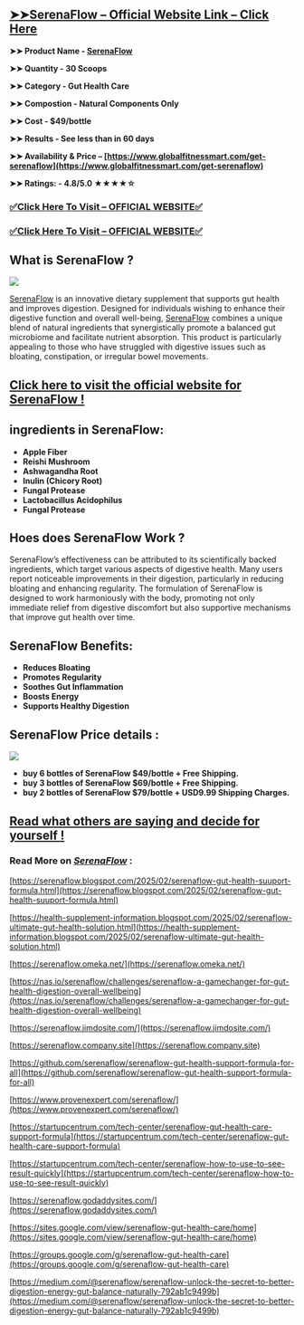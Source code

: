 ## **[➤➤SerenaFlow – Official Website Link – Click Here](https://www.globalfitnessmart.com/get-serenaflow)**

**➤➤ Product Name - [SerenaFlow](https://www.globalfitnessmart.com/get-serenaflow)**

**➤➤ Quantity - 30 Scoops**

**➤➤ Category - Gut Health Care**

**➤➤ Compostion - Natural Components Only**

**➤➤ Cost - $49/bottle**

**➤➤ Results - See less than in 60 days**

**➤➤ Availability & Price – [https://www.globalfitnessmart.com/get-serenaflow](https://www.globalfitnessmart.com/get-serenaflow)**

**➤➤ Ratings: - 4.8/5.0 ★★★★☆**

### [✅**Click Here To Visit – OFFICIAL WEBSITE**✅](https://www.globalfitnessmart.com/get-serenaflow)

### [✅**Click Here To Visit – OFFICIAL WEBSITE**✅](https://www.globalfitnessmart.com/get-serenaflow)

## **What is SerenaFlow ?**

**[![](https://blogger.googleusercontent.com/img/b/R29vZ2xl/AVvXsEiB8aYKuFeUzvLt2SwJKpVSyve5EXZxQHM4Zk9IB959gFiCHCbyDISQ5sc5cuv0UH9Fiv7zD6LS4BvKF9zTbs76mRCN3PLVYjWHpincBRRYffnjDZvzSKYYGOWgEW82vR9EnhgzUPaxT8855kXCAod9O3aDZD8q_Ot3xNoevGNZwJ6MFvkt1YxM-jN3mkzv/w640-h294/SerenaFlow%202.jpg)](https://www.globalfitnessmart.com/get-serenaflow)**

[SerenaFlow](https://nas.io/serenaflow/challenges/serenaflow-a-gamechanger-for-gut-health-digestion-overall-wellbeing) is an innovative dietary supplement that supports gut health and improves digestion. Designed for individuals wishing to enhance their digestive function and overall well-being, [SerenaFlow](https://serenaflow.omeka.net/) combines a unique blend of natural ingredients that synergistically promote a balanced gut microbiome and facilitate nutrient absorption. This product is particularly appealing to those who have struggled with digestive issues such as bloating, constipation, or irregular bowel movements.

## **[Click here to visit the official website for SerenaFlow !](https://www.globalfitnessmart.com/get-serenaflow)**

## **ingredients in SerenaFlow**:

- **Apple Fiber**
- **Reishi Mushroom**
- **Ashwagandha Root**
- **Inulin (Chicory Root)**
- **Fungal Protease**
- **Lactobacillus Acidophilus**
- **Fungal Protease**

## **Hoes does SerenaFlow Work ?**

SerenaFlow’s effectiveness can be attributed to its scientifically backed ingredients, which target various aspects of digestive health. Many users report noticeable improvements in their digestion, particularly in reducing bloating and enhancing regularity. The formulation of SerenaFlow is designed to work harmoniously with the body, promoting not only immediate relief from digestive discomfort but also supportive mechanisms that improve gut health over time.

## **SerenaFlow Benefits**:

- **Reduces Bloating**
- **Promotes Regularity**
- **Soothes Gut Inflammation**
- **Boosts Energy**
- **Supports Healthy Digestion**

## **SerenaFlow Price details :**

[![](https://blogger.googleusercontent.com/img/b/R29vZ2xl/AVvXsEhQxoyfCUjcXXCHWAtoasVD5HCHfLCg9hpAUbB9b6bspGZs-fGL2X1wEW4eKKQMvv1ADJeznaGK6ymjgqtotB4P0Z21Un_Z8QUnPud53CuQBOgkcbSSS2NEpcQ7STybjsipLxzFQb73LfYX-ykXmg92XC-dueDlC94QiVnJmwjaDRSApVxA9mRW9JVBKzXs/w640-h388/SerenaFlow%20Price.png)](https://www.globalfitnessmart.com/get-serenaflow)

- **buy 6 bottles of SerenaFlow $49/bottle + Free Shipping.**
- **buy 3 bottles of SerenaFlow $69/bottle + Free Shipping.**
- **buy 2 bottles of SerenaFlow $79/bottle + USD9.99 Shipping Charges.**

## **[Read what others are saying and decide for yourself !](https://www.globalfitnessmart.com/get-serenaflow)**

### **Read More on _[SerenaFlow](https://www.globalfitnessmart.com/get-serenaflow)_ :**

[https://serenaflow.blogspot.com/2025/02/serenaflow-gut-health-suuport-formula.html](https://serenaflow.blogspot.com/2025/02/serenaflow-gut-health-suuport-formula.html)

[https://health-supplement-information.blogspot.com/2025/02/serenaflow-ultimate-gut-health-solution.html](https://health-supplement-information.blogspot.com/2025/02/serenaflow-ultimate-gut-health-solution.html)

[https://serenaflow.omeka.net/](https://serenaflow.omeka.net/)

[https://nas.io/serenaflow/challenges/serenaflow-a-gamechanger-for-gut-health-digestion-overall-wellbeing](https://nas.io/serenaflow/challenges/serenaflow-a-gamechanger-for-gut-health-digestion-overall-wellbeing)

[https://serenaflow.jimdosite.com/](https://serenaflow.jimdosite.com/)

[https://serenaflow.company.site](https://serenaflow.company.site)

[https://github.com/serenaflow/serenaflow-gut-health-support-formula-for-all](https://github.com/serenaflow/serenaflow-gut-health-support-formula-for-all)

[https://www.provenexpert.com/serenaflow/](https://www.provenexpert.com/serenaflow/)

[https://startupcentrum.com/tech-center/serenaflow-gut-health-care-support-formula](https://startupcentrum.com/tech-center/serenaflow-gut-health-care-support-formula)

[https://startupcentrum.com/tech-center/serenaflow-how-to-use-to-see-result-quickly](https://startupcentrum.com/tech-center/serenaflow-how-to-use-to-see-result-quickly)

[https://serenaflow.godaddysites.com/](https://serenaflow.godaddysites.com/)

[https://sites.google.com/view/serenaflow-gut-health-care/home](https://sites.google.com/view/serenaflow-gut-health-care/home)

[https://groups.google.com/g/serenaflow-gut-health-care](https://groups.google.com/g/serenaflow-gut-health-care)

[https://medium.com/@serenaflow/serenaflow-unlock-the-secret-to-better-digestion-energy-gut-balance-naturally-792ab1c9499b](https://medium.com/@serenaflow/serenaflow-unlock-the-secret-to-better-digestion-energy-gut-balance-naturally-792ab1c9499b)
